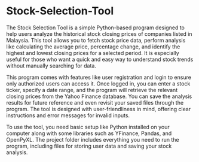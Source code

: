 # Stock-Selection-Tool
The Stock Selection Tool is a simple Python-based program designed to help users analyze the historical stock closing prices of companies listed in Malaysia. This tool allows you to fetch stock price data, perform analysis like calculating the average price, percentage change, and identify the highest and lowest closing prices for a selected period. It is especially useful for those who want a quick and easy way to understand stock trends without manually searching for data.

This program comes with features like user registration and login to ensure only authorized users can access it. Once logged in, you can enter a stock ticker, specify a date range, and the program will retrieve the relevant closing prices from the Yahoo Finance database. You can save the analysis results for future reference and even revisit your saved files through the program. The tool is designed with user-friendliness in mind, offering clear instructions and error messages for invalid inputs.

To use the tool, you need basic setup like Python installed on your computer along with some libraries such as YFinance, Pandas, and OpenPyXL. The project folder includes everything you need to run the program, including files for storing user data and saving your stock analysis.
